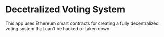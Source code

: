 # Decetralized Voting System

This app uses Ethereum smart contracts for creating a fully decentralized voting system that can’t be hacked or taken down.
